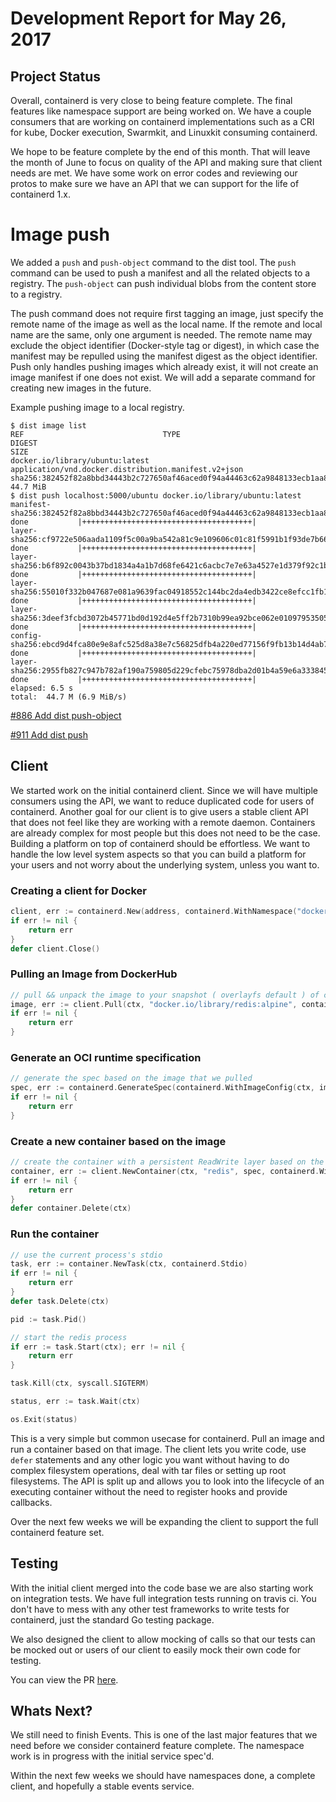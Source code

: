 # Development Report for May 26, 2017

## Project Status

Overall, containerd is very close to being feature complete.  The final features like namespace support are being worked on.  We have a couple consumers that are working on containerd implementations such as a CRI for kube, Docker execution, Swarmkit, and Linuxkit consuming containerd.

We hope to be feature complete by the end of this month.  That will leave the month of June to focus on quality of the API and making sure that client needs are met.  We have some work on error codes and reviewing our protos to make sure we have an API that we can support for the life of containerd 1.x.

# Image push

We added a `push` and `push-object` command to the dist tool. The `push` command
can be used to push a manifest and all the related objects to a registry. The
`push-object` can push individual blobs from the content store to a registry.

The push command does not require first tagging an image, just specify the
remote name of the image as well as the local name. If the remote and local
name are the same, only one argument is needed. The remote name may exclude
the object identifier (Docker-style tag or digest), in which case the manifest
may be repulled using the manifest digest as the object identifier. Push only
handles pushing images which already exist, it will not create an image manifest
if one does not exist. We will add a separate command for creating new images in
the future.

Example pushing image to a local registry.
```
$ dist image list
REF                               TYPE                                                 DIGEST                                                                  SIZE
docker.io/library/ubuntu:latest   application/vnd.docker.distribution.manifest.v2+json sha256:382452f82a8bbd34443b2c727650af46aced0f94a44463c62a9848133ecb1aa8 44.7 MiB
$ dist push localhost:5000/ubuntu docker.io/library/ubuntu:latest
manifest-sha256:382452f82a8bbd34443b2c727650af46aced0f94a44463c62a9848133ecb1aa8: done           |++++++++++++++++++++++++++++++++++++++|
layer-sha256:cf9722e506aada1109f5c00a9ba542a81c9e109606c01c81f5991b1f93de7b66:    done           |++++++++++++++++++++++++++++++++++++++|
layer-sha256:b6f892c0043b37bd1834a4a1b7d68fe6421c6acbc7e7e63a4527e1d379f92c1b:    done           |++++++++++++++++++++++++++++++++++++++|
layer-sha256:55010f332b047687e081a9639fac04918552c144bc2da4edb3422ce8efcc1fb1:    done           |++++++++++++++++++++++++++++++++++++++|
layer-sha256:3deef3fcbd3072b45771bd0d192d4e5ff2b7310b99ea92bce062e01097953505:    done           |++++++++++++++++++++++++++++++++++++++|
config-sha256:ebcd9d4fca80e9e8afc525d8a38e7c56825dfb4a220ed77156f9fb13b14d4ab7:   done           |++++++++++++++++++++++++++++++++++++++|
layer-sha256:2955fb827c947b782af190a759805d229cfebc75978dba2d01b4a59e6a333845:    done           |++++++++++++++++++++++++++++++++++++++|
elapsed: 6.5 s                                                                    total:  44.7 M (6.9 MiB/s)
```

[#886 Add dist push-object](https://github.com/containerd/containerd/pull/886)

[#911 Add dist push](https://github.com/containerd/containerd/pull/911)

## Client

We started work on the initial containerd client.  Since we will have multiple consumers using the API, we want to reduce duplicated code for users of containerd.  Another goal for our client is to give users a stable client API that does not feel like they are working with a remote daemon.  Containers are already complex for most people but this does not need to be the case.  Building a platform on top of containerd should be effortless.  We want to handle the low level system aspects so that you can build a platform for your users and not worry about the underlying system, unless you want to.


### Creating a client for Docker

```go
client, err := containerd.New(address, containerd.WithNamespace("docker"))
if err != nil {
	return err
}
defer client.Close()
```

### Pulling an Image from DockerHub

```go
// pull && unpack the image to your snapshot ( overlayfs default ) of choice
image, err := client.Pull(ctx, "docker.io/library/redis:alpine", containerd.WithPullUnpack)
if err != nil {
	return err
}
```

### Generate an OCI runtime specification

```go
// generate the spec based on the image that we pulled
spec, err := containerd.GenerateSpec(containerd.WithImageConfig(ctx, image))
if err != nil {
	return err
}
```

### Create a new container based on the image

```go
// create the container with a persistent ReadWrite layer based on the image and spec
container, err := client.NewContainer(ctx, "redis", spec, containerd.WithNewRootFS("redis-rootfs", image))
if err != nil {
	return err
}
defer container.Delete(ctx)
```

### Run the container

```go
// use the current process's stdio
task, err := container.NewTask(ctx, containerd.Stdio)
if err != nil {
	return err
}
defer task.Delete(ctx)

pid := task.Pid()

// start the redis process
if err := task.Start(ctx); err != nil {
	return err
}

task.Kill(ctx, syscall.SIGTERM)

status, err := task.Wait(ctx)

os.Exit(status)
```

This is a very simple but common usecase for containerd.  Pull an image and run a container based on that image.  The client lets you write code, use `defer` statements and any other logic you want without having to do complex filesystem operations, deal with tar files or setting up root filesystems.  The API is split up and allows you to look into the lifecycle of an executing container without the need to register hooks and provide callbacks.

Over the next few weeks we will be expanding the client to support the full containerd feature set.

## Testing

With the initial client merged into the code base we are also starting work on integration tests.  We have full integration tests running on travis ci.  You don't have to mess with any other test frameworks to write tests for containerd, just the standard Go testing package.

We also designed the client to allow mocking of calls so that our tests can be mocked out or users of our client to easily mock their own code for testing.

You can view the PR [here](https://github.com/containerd/containerd/pull/910).


## Whats Next?

We still need to finish Events.  This is one of the last major features that we need before we consider containerd feature complete.  The namespace work is in progress with the initial service spec'd.

Within the next few weeks we should have namespaces done, a complete client, and hopefully a stable events service.

